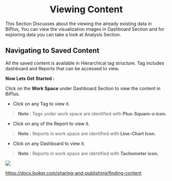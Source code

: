 


<center><h1>Viewing Content</h1></center>

This Section Discusses about the viewing the already existing data in BiPlus, You can view the visualization images in Dashboard Section and for exploring data you can take a look at Analysis Section.

## Navigating to Saved Content 

All the saved content is available in Hierarchical tag structure. Tag includes dashboard and Reports that can be accessed to view.

**Now Lets Get Started :**

Click on the **Work Space** under Dashboard Section to view the content in BiPlus.

- Click on any Tag to view it.
> **Note** : Tags under work space are identified with **Plus-Square-o icon.**

- Click on any of the Report to view it.
> **Note** : Reports in work space are identified with **Line-Chart Icon.**

- Click on any Dashboard to view it.
> **Note** : Reports in work space are identified with **Tachometer icon.**

![
](https://raw.githubusercontent.com/sv18042016/fp1/acecb4718f4fcc87c3245fbb9a955c19c1bf9370/images/view_list1.png)


https://docs.looker.com/sharing-and-publishing/finding-content
<!--stackedit_data:
eyJoaXN0b3J5IjpbMTQ2NDc0ODI0MCwtODAwODY3Mzg0LDQ5Nz
k2MzAyOSwxMDA2ODgwODY2LDEyODQ1NzQ0NTcsMjAwMTE2Mjk3
OCwtMTEwMTA4ODk3MiwxNTczOTQ1NTcwXX0=
-->
